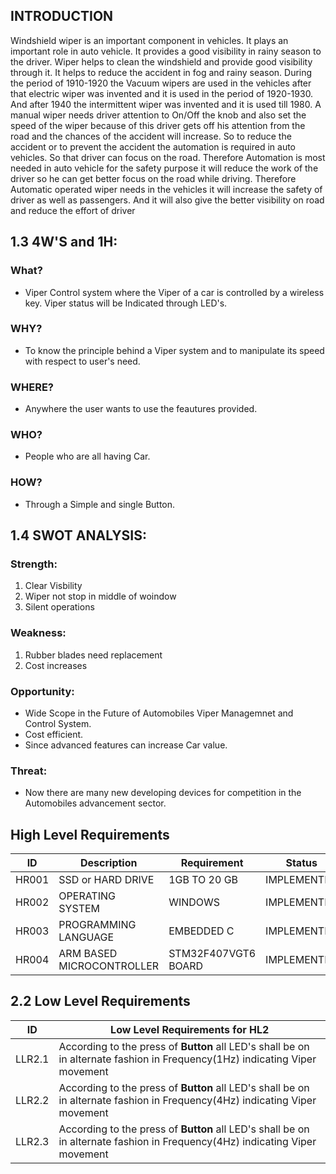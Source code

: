 
## INTRODUCTION
Windshield wiper is an important component in vehicles. It
plays an important role in auto vehicle. It provides a good
visibility in rainy season to the driver. Wiper helps to clean
the windshield and provide good visibility through it. It
helps to reduce the accident in fog and rainy season. During
the period of 1910-1920 the Vacuum wipers are used in the
vehicles after that electric wiper was invented and it is used
in the period of 1920-1930. And after 1940 the intermittent
wiper was invented and it is used till 1980. A manual wiper
needs driver attention to On/Off the knob and also set the
speed of the wiper because of this driver gets off his
attention from the road and the chances of the accident will
increase. So to reduce the accident or to prevent the accident
the automation is required in auto vehicles. So that driver
can focus on the road. Therefore Automation is most needed
in auto vehicle for the safety purpose it will reduce the work
of the driver so he can get better focus on the road while
driving. Therefore Automatic operated wiper needs in the
vehicles it will increase the safety of driver as well as
passengers. And it will also give the better visibility on road
and reduce the effort of driver

## 1.3 4W'S and 1H:
### What?
* Viper Control system where the Viper of a car is controlled by a wireless key. Viper status will be Indicated through LED's.
### WHY?
* To know the principle behind a Viper system and to manipulate its speed with respect to user's need. 
### WHERE?
* Anywhere the user wants to use the feautures provided.
### WHO?
*  People who are all having Car.
### HOW?
* Through a Simple and single Button.


## 1.4 SWOT ANALYSIS:
### Strength:
1. Clear Visbility
2. Wiper not stop in middle of woindow
3. Silent operations

### Weakness:
1. Rubber blades need replacement
2. Cost increases

### Opportunity:
- Wide Scope in the Future of Automobiles Viper Managemnet and Control System.
- Cost efficient.
- Since advanced features can increase Car value.
### Threat:
- Now there are many new developing devices for competition in the Automobiles advancement sector.

## High Level Requirements
| ID | Description | Requirement | Status | 
| ----- | ----- | ------- | ---------|
| HR001 | SSD or HARD DRIVE  | 1GB TO 20 GB | IMPLEMENTED | 
| HR002 | OPERATING SYSTEM  | WINDOWS |  IMPLEMENTED  |
| HR003 | PROGRAMMING LANGUAGE | EMBEDDED C |  IMPLEMENTED  |
| HR004 | ARM BASED MICROCONTROLLER | STM32F407VGT6 BOARD  |  IMPLEMENTED  |


## 2.2 Low Level Requirements
| ID | Low Level Requirements for HL2| 
| -------- | -------------- | 
| LLR2.1 | According to the press of __Button__ all LED's shall be on in alternate fashion in Frequency(1Hz) indicating Viper movement |
| LLR2.2 | According to the press of __Button__ all LED's shall be on in alternate fashion in Frequency(4Hz) indicating Viper movement |
| LLR2.3 | According to the press of __Button__ all LED's shall be on in alternate fashion in Frequency(4Hz) indicating Viper movement |


